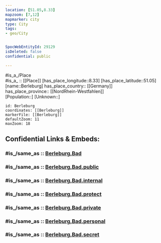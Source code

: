 ```yaml
---
location: [51.05,8.33] 
mapzoom: [7,12] 
mapmarker: city 
type: City
tags:
- geo/City


SpocWebEntityId: 29129
isDeleted: false
confidential: public

---
```

#is_a_/Place  
#is_a_ :: [[Place]] 
[has_place_longitude::8.33] 
[has_place_latitude::51.05] 
[name::Berleburg] 
has_place_country:: [[Germany]]  
has_place_province:: [[NordRhein-Westfahlen]]  
[Population::] 
[Unknown::] 


```leaflet
id: Berleburg
coordinates: [[Berleburg]] 
markerFile: [[Berleburg]] 
defaultZoom: 11 
maxZoom: 18
```


## Confidential Links & Embeds: 

### #is_/same_as :: [Berleburg,Bad](/_Standards/Earth/Continent/Europe/Europe~Central/Germany/Germany~West/Nordrhein-Westfalen/counties~NW/Siegen-Wittgenstein/cities~Siegen-Wittgenstein/Berleburg,Bad.md) 

### #is_/same_as :: [Berleburg,Bad.public](/_public/Earth/Continent/Europe/Europe~Central/Germany/Germany~West/Nordrhein-Westfalen/counties~NW/Siegen-Wittgenstein/cities~Siegen-Wittgenstein/Berleburg,Bad.public.md) 

### #is_/same_as :: [Berleburg,Bad.internal](/_internal/Earth/Continent/Europe/Europe~Central/Germany/Germany~West/Nordrhein-Westfalen/counties~NW/Siegen-Wittgenstein/cities~Siegen-Wittgenstein/Berleburg,Bad.internal.md) 

### #is_/same_as :: [Berleburg,Bad.protect](/_protect/Earth/Continent/Europe/Europe~Central/Germany/Germany~West/Nordrhein-Westfalen/counties~NW/Siegen-Wittgenstein/cities~Siegen-Wittgenstein/Berleburg,Bad.protect.md) 

### #is_/same_as :: [Berleburg,Bad.private](/_private/Earth/Continent/Europe/Europe~Central/Germany/Germany~West/Nordrhein-Westfalen/counties~NW/Siegen-Wittgenstein/cities~Siegen-Wittgenstein/Berleburg,Bad.private.md) 

### #is_/same_as :: [Berleburg,Bad.personal](/_personal/Earth/Continent/Europe/Europe~Central/Germany/Germany~West/Nordrhein-Westfalen/counties~NW/Siegen-Wittgenstein/cities~Siegen-Wittgenstein/Berleburg,Bad.personal.md) 

### #is_/same_as :: [Berleburg,Bad.secret](/_secret/Earth/Continent/Europe/Europe~Central/Germany/Germany~West/Nordrhein-Westfalen/counties~NW/Siegen-Wittgenstein/cities~Siegen-Wittgenstein/Berleburg,Bad.secret.md)

